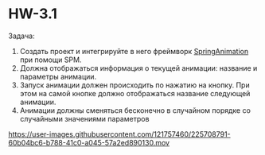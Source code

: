 # HW-3.1

Задача: 
1. Создать проект и интегрируйте в него фреймворк [SpringAnimation](https://github.com/LexDeBash/SpringAnimation) при помощи SPM.
2. Должна отображаться информация о текущей анимации: название и параметры анимации.
3. Запуск анимации должен происходить по нажатию на кнопку. При этом на самой кнопке должно отображаться название следующей анимации.
4. Анимации должны сменяться бесконечно в случайном порядке со случайными значениями параметров

https://user-images.githubusercontent.com/121757460/225708791-60b04bc6-b788-41c0-a045-57a2ed890130.mov

